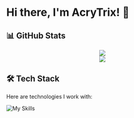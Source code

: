 # Hi there, I'm AcryTrix! 👋

## 📊 GitHub Stats

<div align="center">
  <a href="https://github.com/AcryTrix">
    <img align="center" src="https://github-readme-stats.vercel.app/api?username=AcryTrix&show_icons=true&hide_border=true&theme=radical" />
  </a>
</div>

<div align="center">
  <a href="https://github.com/AcryTrix">
    <img align="center" src="https://github-readme-stats.vercel.app/api/top-langs/?username=AcryTrix&layout=compact&hide_border=true&theme=radical" />
  </a>
</div>

## 🛠️ Tech Stack

Here are technologies I work with:

![My Skills](https://skillicons.dev/icons?i=py,rust,git,github,pycharm,zed&theme=dark&perline=5)
